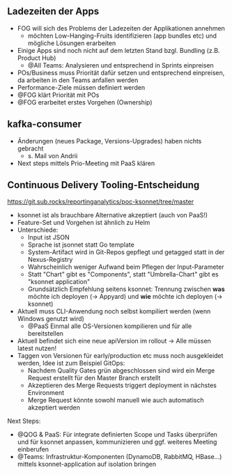 ## Ladezeiten der Apps

- FOG will sich des Problems der Ladezeiten der Applikationen annehmen
    - möchten Low-Hanging-Fruits identifizieren (app bundles etc) und mögliche Lösungen erarbeiten
- Einige Apps sind noch nicht auf dem letzten Stand bzgl. Bundling (z.B. Product Hub)
    - @All Teams: Analysieren und entsprechend in Sprints einpreisen
- POs/Business muss Priorität dafür setzen und entsprechend einpreisen, da arbeiten in den Teams anfallen werden
- Performance-Ziele müssen definiert werden
- @FOG klärt Priorität mit POs
- @FOG erarbeitet erstes Vorgehen (Ownership)

## kafka-consumer

- Änderungen (neues Package, Versions-Upgrades) haben nichts gebracht
    - s. Mail von Andrii
- Next steps mittels Prio-Meeting mit PaaS klären

## Continuous Delivery Tooling-Entscheidung

https://git.sub.rocks/reportinganalytics/poc-ksonnet/tree/master

- ksonnet ist als brauchbare Alternative akzeptiert (auch von PaaS!)
- Feature-Set und Vorgehen ist ähnlich zu Helm
- Unterschiede:
    - Input ist JSON
    - Sprache ist jsonnet statt Go template
    - System-Artifact wird in Git-Repos gepflegt und getagged statt in der Nexus-Registry
    - Wahrscheinlich weniger Aufwand beim Pflegen der Input-Parameter
    - Statt "Chart" gibt es "Components", statt "Umbrella-Chart" gibt es "ksonnet application"
    - Grundsätzlich Empfehlung seitens ksonnet: Trennung zwischen **was** möchte ich deployen (-> Appyard) und **wie** möchte ich deployen (-> ksonnet)
- Aktuell muss CLI-Anwendung noch selbst kompiliert werden (wenn Windows genutzt wird)
    - @PaaS Einmal alle OS-Versionen kompilieren und für alle bereitstellen
- Aktuell befindet sich eine neue apiVersion im rollout -> Alle müssen latest nutzen!
- Taggen von Versionen für early/production etc muss noch ausgekleidet werden, Idee ist zum Beispiel GitOps:
    - Nachdem Quality Gates grün abgeschlossen sind wird ein Merge Request erstellt für den Master Branch erstellt
    - Akzeptieren des Merge Requests triggert deployment in nächstes Environment
    - Merge Request könnte sowohl manuell wie auch automatisch akzeptiert werden

Next Steps:

- @QOG & PaaS: Für integrate definierten Scope und Tasks überprüfen und für ksonnet anpassen, kommunizieren und ggf. weiteres Meeting einberufen
- @Teams: Infrastruktur-Komponenten (DynamoDB, RabbitMQ, HBase...) mittels ksonnet-application auf isolation bringen